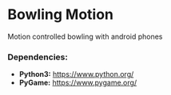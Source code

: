# Bowling Motion

Motion controlled bowling with android phones

### Dependencies:
* **Python3:** https://www.python.org/
* **PyGame:** https://www.pygame.org/
